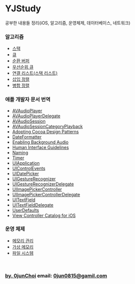 # YJStudy
공부한 내용들 정리(iOS, 알고리즘, 운영체제, 데이터베이스, 네트워크)


### 알고리즘
* [스택](https://github.com/0jun0815/YJStudy/tree/master/알고리즘/스택)
* [큐](https://github.com/0jun0815/YJStudy/tree/master/알고리즘/큐)
* [순환 버퍼](https://github.com/0jun0815/YJStudy/tree/master/알고리즘/순환%20버퍼)
* [우선순위 큐](https://github.com/0jun0815/YJStudy/tree/master/알고리즘/우선순위%20큐)
* [연결 리스트(스택 리스트)](https://github.com/0jun0815/YJStudy/tree/master/알고리즘/연결%20리스트(스택%20리스트))
* [삽입 정렬](https://github.com/0jun0815/YJStudy/tree/master/알고리즘/삽입%20정렬)
* [병합 정렬](https://github.com/0jun0815/YJStudy/tree/master/알고리즘/병합%20정렬)


### 애플 개발자 문서 번역
* [AVAudioPlayer](https://github.com/0jun0815/YJStudy/tree/master/애플%20개발자%20문서%20번역/AVAudioPlayer)
* [AVAudioPlayerDelegate](https://github.com/0jun0815/YJStudy/tree/master/애플%20개발자%20문서%20번역/AVAudioPlayerDelegate)
* [AVAudioSession](https://github.com/0jun0815/YJStudy/tree/master/애플%20개발자%20문서%20번역/AVAudioSession)
* [AVAudioSessionCategoryPlayback](https://github.com/0jun0815/YJStudy/tree/master/애플%20개발자%20문서%20번역/AVAudioSessionCategoryPlayback)
* [Adopting Cocoa Design Patterns](https://github.com/0jun0815/YJStudy/tree/master/애플%20개발자%20문서%20번역/Adopting%20Cocoa%20Design%20Patterns)
* [DateFormatter](https://github.com/0jun0815/YJStudy/tree/master/애플%20개발자%20문서%20번역/DateFormatter)
* [Enabling Background Audio](https://github.com/0jun0815/YJStudy/tree/master/애플%20개발자%20문서%20번역/Enabling%20Background%20Audio)
* [Human Interface Guidelines](https://github.com/0jun0815/YJStudy/tree/master/애플%20개발자%20문서%20번역/Human%20Interface%20Guidelines)
* [Naming](https://github.com/0jun0815/YJStudy/tree/master/애플%20개발자%20문서%20번역/Naming)
* [Timer](https://github.com/0jun0815/YJStudy/tree/master/애플%20개발자%20문서%20번역/Timer)
* [UIApplication](https://github.com/0jun0815/YJStudy/tree/master/애플%20개발자%20문서%20번역/UIApplication)
* [UIControlEvents](https://github.com/0jun0815/YJStudy/tree/master/애플%20개발자%20문서%20번역/UIControlEvents)
* [UIDatePicker](https://github.com/0jun0815/YJStudy/tree/master/애플%20개발자%20문서%20번역/UIDatePicker)
* [UIGestureRecognizer](https://github.com/0jun0815/YJStudy/tree/master/애플%20개발자%20문서%20번역/UIGestureRecognizer)
* [UIGestureRecognizerDelegate](https://github.com/0jun0815/YJStudy/tree/master/애플%20개발자%20문서%20번역/UIGestureRecognizerDelegate)
* [UIImagePickerController](https://github.com/0jun0815/YJStudy/tree/master/애플%20개발자%20문서%20번역/UIImagePickerController)
* [UIImagePickerControllerDelegate](https://github.com/0jun0815/YJStudy/tree/master/애플%20개발자%20문서%20번역/UIImagePickerControllerDelegate)
* [UITextField](https://github.com/0jun0815/YJStudy/tree/master/애플%20개발자%20문서%20번역/UITextField)
* [UITextFieldDelegate](https://github.com/0jun0815/YJStudy/tree/master/애플%20개발자%20문서%20번역/UITextFieldDelegate)
* [UserDefaults](https://github.com/0jun0815/YJStudy/tree/master/애플%20개발자%20문서%20번역/UserDefaults)
* [View Controller Catalog for iOS](https://github.com/0jun0815/YJStudy/tree/master/애플%20개발자%20문서%20번역/View%20Controller%20Catalog%20for%20iOS)


### 운영 체제
* [메모리 관리](https://github.com/0jun0815/YJStudy/tree/master/운영체제/메모리%20관리)
* [가상 메모리](https://github.com/0jun0815/YJStudy/tree/master/운영체제/가상%20메모리)
* [파일 시스템](https://github.com/0jun0815/YJStudy/tree/master/운영체제/파일%20시스템)



&nbsp;
&nbsp;      
### [by. 0junChoi](https://github.com/0jun0815) email: <0jun0815@gamil.com>
